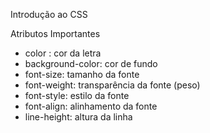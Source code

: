 Introdução ao CSS

Atributos Importantes

- color : cor da letra
- background-color: cor de fundo
- font-size: tamanho da fonte
- font-weight: transparência da fonte (peso)
- font-style: estilo da fonte 
- font-align: alinhamento da fonte 
- line-height: altura da linha
